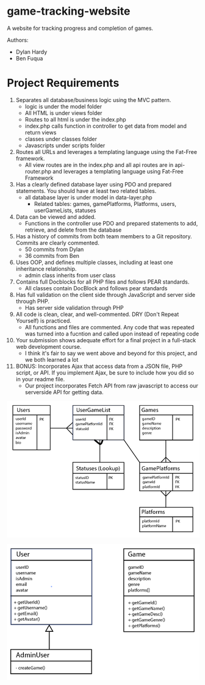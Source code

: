 # game-tracking-website
A website for tracking progress and completion of games.

Authors:
- Dylan Hardy
- Ben Fuqua

# Project Requirements
1. Separates all database/business logic using the MVC pattern.
   - logic is under the model folder
    - All HTML is under views folder
    - Routes to all html is under the index.php
    - index.php calls function in controller to get data from model and return views
    - classes under classes folder
    - Javascripts under scripts folder
2. Routes all URLs and leverages a templating language using the Fat-Free framework.
   - All view routes are in the index.php and all api routes are in api-router.php and leverages a templating language using Fat-Free Framework
3. Has a clearly defined database layer using PDO and prepared statements. You should have at least two related tables.
   - all database layer is under model in data-layer.php
        - Related tables: games, gamePlatforms, Platforms, users, userGameLists, statuses
4. Data can be viewed and added.
   - Functions in the controller use PDO and prepared statements to add, retrieve, and delete from the database
5. Has a history of commits from both team members to a Git repository. Commits are clearly commented.
   - 50 commits from Dylan
    - 36 commits from Ben
6. Uses OOP, and defines multiple classes, including at least one inheritance relationship.
   - admin class inherits from user class
7. Contains full Docblocks for all PHP files and follows PEAR standards.
   - All classes contain DocBlock and follows pear standards
8. Has full validation on the client side through JavaScript and server side through PHP.
   - Has server side validation through PHP
9. All code is clean, clear, and well-commented. DRY (Don't Repeat Yourself) is practiced.
    - All functions and files are commented. Any code that was repeated was turned into a fucntion and called upon instead of repeating code
10. Your submission shows adequate effort for a final project in a full-stack web development course.
    - I think it's fair to say we went above and beyond for this project, and we both learned a lot
11. BONUS:  Incorporates Ajax that access data from a JSON file, PHP script, or API. If you implement Ajax, be sure to include how you did so in your readme file.
    - Our project incorporates Fetch API from raw javascript to access our serverside API for getting data.

![UML](https://raw.githubusercontent.com/Madmanmayson/game-tracking-website/master/readme/UML.PNG)

![ERD](https://raw.githubusercontent.com/Madmanmayson/game-tracking-website/master/readme/ERD.PNG)
